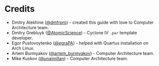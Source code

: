 # Credits

- Dmitry Alekhine ([@dmfrpro](https://t.me/dmfrpro)) - created this guide with love to Computer Architecture team.
- Dmitry Grebluyk ([@AtomicScience](https://t.me/AtomicScience)) - Cyclone IV `.par` template developer.
- Egor Pustovoytenko ([@egraPA](https://t.me/egraPA)) - helped with Quartus installation on Arch Linux.
- Artem Burmyakov ([@artem_burmyakov](https://t.me/artem_burmyakov)) - Computer Architecture team.
- Mike Kuskov ([@unaimillan](https://t.me/unaimillan)) - Computer Architecture team.
